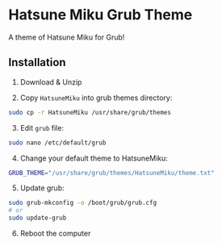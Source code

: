 # Hatsune Miku Grub Theme

A theme of Hatsune Miku for Grub!

## Installation

1. Download & Unzip

2. Copy `HatsuneMiku` into grub themes directory:

```bash
sudo cp -r HatsuneMiku /usr/share/grub/themes
```

3. Edit `grub` file:

```bash
sudo nano /etc/default/grub
```

4. Change your default theme to HatsuneMiku:

```bash
GRUB_THEME="/usr/share/grub/themes/HatsuneMiku/theme.txt"
```

5. Update grub:

```bash
sudo grub-mkconfig -o /boot/grub/grub.cfg
# or
sudo update-grub
```

6. Reboot the computer
